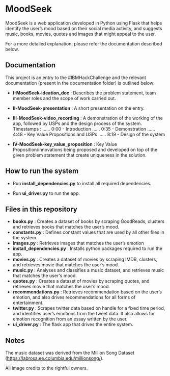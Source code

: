 # MoodSeek

MoodSeek is a web application developed in Python using Flask that helps identify the user’s mood based on their social media activity, and suggests music, books, movies, quotes and images that might appeal to the user.

For a more detailed explanation, please refer the documentation described below.


## Documentation

This project is an entry to the #IBMHackChallenge and the relevant documentation (present in the documentation folder) is outlined below:

* __I-MoodSeek-ideation_doc__ : Describes the problem statement, team member roles and the scope of work carried out.

* __II-MoodSeek-presentation__ : A short presentation on the entry.

* __III-MoodSeek-video_recording__ : A demonstration of the working of the app, followed by USPs and the design process of the system.
Timestamps : 
...... 0:00 - Introduction
...... 0:35 - Demonstration
...... 4:48 - Key Value Propositions and USPs
...... 8:19 - Design of the system

* __IV-MoodSeek-key_value_proposition__ : Key Value Proposition/innovations being proposed and developed on top of the given problem statement that create uniqueness in the solution.


## How to run the system

* Run __install_dependencies.py__ to install all required dependencies.

* Run __ui_driver.py__ to run the app.


## Files in this repository

* __books.py__ : Creates a dataset of books by scraping GoodReads, clusters and retrieves books that matches the user’s mood.
* __constants.py__ : Defines constant values that are used by all other files in the system.
* __images.py__ :  Retrieves images that matches the user’s emotion
* __install_dependencies.py__ : Installs python packages required to run the app.
* __movies.py__ : Creates a dataset of movies by scraping IMDB, clusters, and retrieves movie that matches the user’s mood.
* __music.py__ : Analyses and classifies a music dataset, and retrieves music that matches the user's mood.
* __quotes.py__ : Creates a dataset of movies by scraping quotes, and retrieves movie that matches the user’s mood.
* __recommendations.py__ : Retrieves recommendation based on the user’s emotion, and also drives recommendations for all forms of entertainment.
* __twitter.py__ : Scrapes twitter data based on handle for a fixed time period, and identifies user’s emotions from the tweet data. It also allows for emotion recognition from an essay written by the user.
* __ui_driver.py__ : The flask app that drives the entire system.


## Notes

The music dataset was derived from the Million Song Dataset (https://labrosa.ee.columbia.edu/millionsong/).

All image credits to the rightful owners.


